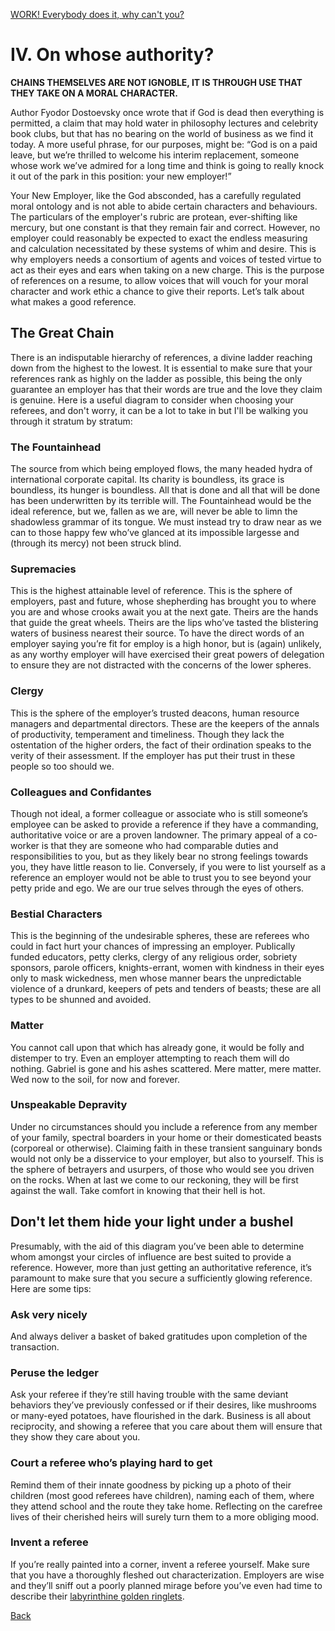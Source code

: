 [WORK! Everybody does it, why can't you?](../WEDIWCY/wediwcy.md)
# IV. On whose authority?

**CHAINS THEMSELVES ARE NOT IGNOBLE, IT IS THROUGH USE THAT THEY TAKE ON A MORAL CHARACTER.**

Author Fyodor Dostoevsky once wrote that if God is dead then everything is permitted, a claim that may hold water in philosophy lectures and celebrity book clubs, but that has no bearing on the world of business as we find it today. A more useful phrase, for our purposes, might be: “God is on a paid leave, but we’re thrilled to welcome his interim replacement, someone whose work we’ve admired for a long time and think is going to really knock it out of the park in this position: your new employer!”

Your New Employer, like the God absconded, has a carefully regulated moral ontology and is not able to abide certain characters and behaviours. The particulars of the employer's rubric are protean, ever-shifting like mercury, but one constant is that they remain fair and correct. However, no employer could reasonably be expected to exact the endless measuring and calculation necessitated by these systems of whim and desire. This is why employers needs a consortium of agents and voices of tested virtue to act as their eyes and ears when taking on a new charge. This is the purpose of references on a resume, to allow voices that will vouch for your moral character and work ethic a chance to give their reports. Let’s talk about what makes a good reference.

## The Great Chain

There is an indisputable hierarchy of references, a divine ladder reaching down from the highest to the lowest. It is essential to make sure that your references rank as highly on the ladder as possible, this being the only guarantee an employer has that their words are true and the love they claim is genuine. Here is a useful diagram to consider when choosing your referees, and don't worry, it can be a lot to take in but I'll be walking you through it stratum by stratum:


### The Fountainhead

The source from which being employed flows, the many headed hydra of international corporate capital. Its charity is boundless, its grace is boundless, its hunger is boundless. All that is done and all that will be done has been underwritten by its terrible will. The Fountainhead would be the ideal reference, but we, fallen as we are, will never be able to limn the shadowless grammar of its tongue. We must instead try to draw near as we can to those happy few who’ve glanced at its impossible largesse and (through its mercy) not been struck blind.

### Supremacies

This is the highest attainable level of reference. This is the sphere of employers, past and future, whose shepherding has brought you to where you are and whose crooks await you at the next gate. Theirs are the hands that guide the great wheels. Theirs are the lips who’ve tasted the blistering waters of business nearest their source. To have the direct words of an employer saying you’re fit for employ is a high honor, but is (again) unlikely, as any worthy employer will have exercised their great powers of delegation to ensure they are not distracted with the concerns of the lower spheres.

### Clergy

This is the sphere of the employer’s trusted deacons, human resource managers and departmental directors. These are the keepers of the annals of productivity, temperament and timeliness. Though they lack the ostentation of the higher orders, the fact of their ordination speaks to the verity of their assessment. If the employer has put their trust in these people so too should we.

### Colleagues and Confidantes

Though not ideal, a former colleague or associate who is still someone’s employee can be asked to provide a reference if they have a commanding, authoritative voice or are a proven landowner. The primary appeal of a co-worker is that they are someone who had comparable duties and responsibilities to you, but as they likely bear no strong feelings towards you, they have little reason to lie. Conversely, if you were to list yourself as a reference an employer would not be able to trust you to see beyond your petty pride and ego. We are our true selves through the eyes of others.

### Bestial Characters

This is the beginning of the undesirable spheres, these are referees who could in fact hurt your chances of impressing an employer. Publically funded educators, petty clerks, clergy of any religious order, sobriety sponsors, parole officers, knights-errant, women with kindness in their eyes only to mask wickedness, men whose manner bears the unpredictable violence of a drunkard, keepers of pets and tenders of beasts; these are all types to be shunned and avoided.

### Matter

You cannot call upon that which has already gone, it would be folly and distemper to try. Even an employer attempting to reach them will do nothing. Gabriel is gone and his ashes scattered. Mere matter, mere matter. Wed now to the soil, for now and forever.

### Unspeakable Depravity

Under no circumstances should you include a reference from any member of your family, spectral boarders in your home or their domesticated beasts (corporeal or otherwise). Claiming faith in these transient sanguinary bonds would not only be a disservice to your employer, but also to yourself. This is the sphere of betrayers and usurpers, of those who would see you driven on the rocks. When at last we come to our reckoning, they will be first against the wall. Take comfort in knowing that their hell is hot.

## Don't let them hide your light under a bushel

Presumably, with the aid of this diagram you’ve been able to determine whom amongst your circles of influence are best suited to provide a reference. However, more than just getting an authoritative reference, it’s paramount to make sure that you secure a sufficiently glowing reference. Here are some tips:

### Ask very nicely

And always deliver a basket of baked gratitudes upon completion of the transaction.

### Peruse the ledger

Ask your referee if they’re still having trouble with the same deviant behaviors they’ve previously confessed or if their desires, like mushrooms or many-eyed potatoes, have flourished in the dark. Business is all about reciprocity, and showing a referee that you care about them will ensure that they show they care about you.

### Court a referee who’s playing hard to get

Remind them of their innate goodness by picking up a photo of their children (most good referees have children), naming each of them, where they attend school and the route they take home. Reflecting on the carefree lives of their cherished heirs will surely turn them to a more obliging mood.

### Invent a referee

If you’re really painted into a corner, invent a referee yourself. Make sure that you have a thoroughly fleshed out characterization. Employers are wise and they’ll sniff out a poorly planned mirage before you’ve even had time to describe their [labyrinthine golden ringlets](../WEDIWCY/V.md).

[Back](../WEDIWCY/wediwcy.md)